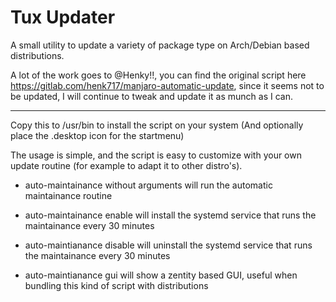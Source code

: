 # Tux Updater

A small utility to update a variety of package type on Arch/Debian based distributions. 

A lot of the work goes to @Henky!!, you can find the original script here https://gitlab.com/henk717/manjaro-automatic-update, since it seems not to be updated, I will continue to tweak and update it as munch as I can.

---

Copy this to /usr/bin to install the script on your system (And optionally place the .desktop icon for the startmenu)

The usage is simple, and the script is easy to customize with your own update routine (for example to adapt it to other distro's).

- auto-maintainance without arguments will run the automatic maintainance routine

- auto-maintainance enable will install the systemd service that runs the maintainance every 30 minutes

- auto-maintianance disable will uninstall the systemd service that runs the maintainance every 30 minutes

- auto-maintianance gui will show a zentity based GUI, useful when bundling this kind of script with distributions

